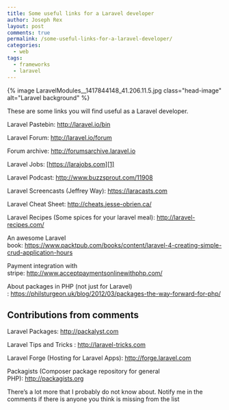```yaml
---
title: Some useful links for a Laravel developer
author: Joseph Rex
layout: post
comments: true
permalink: /some-useful-links-for-a-laravel-developer/
categories:
  - web
tags:
  - frameworks
  - laravel
---
```

{% image LaravelModules__1417844148_41.206.11.5.jpg class="head-image" alt="Laravel background" %}

These are some links you will find useful as a Laravel developer.

Laravel Pastebin: <http://laravel.io/bin>

Laravel Forum: <http://laravel.io/forum>

Forum archive: <http://forumsarchive.laravel.io>

Laravel Jobs: [https://larajobs.com][1]

Laravel Podcast: <http://www.buzzsprout.com/11908>
<!--more-->

Laravel Screencasts (Jeffrey Way): <https://laracasts.com>

Laravel Cheat Sheet: <http://cheats.jesse-obrien.ca/>

Laravel Recipes (Some spices for your laravel meal): <http://laravel-recipes.com/>

An awesome Laravel book: <https://www.packtpub.com/books/content/laravel-4-creating-simple-crud-application-hours>

Payment integration with stripe: <http://www.acceptpaymentsonlinewithphp.com/>

About packages in PHP (not just for Laravel) : <https://philsturgeon.uk/blog/2012/03/packages-the-way-forward-for-php/>

## Contributions from comments

Laravel Packages: <http://packalyst.com>

Laravel Tips and Tricks : <http://laravel-tricks.com>

Laravel Forge (Hosting for Laravel Apps): <http://forge.laravel.com>

Packagists (Composer package repository for general PHP): <http://packagists.org>

There&#8217;s a lot more that I probably do not know about. Notify me in the comments if there is anyone you think is missing from the list

[1]: http://larajobs.com